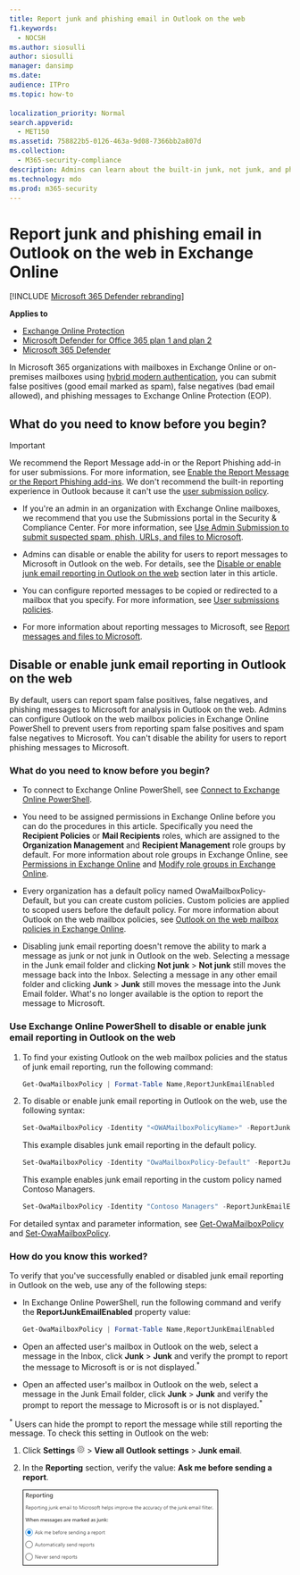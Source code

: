 ```yaml
---
title: Report junk and phishing email in Outlook on the web
f1.keywords: 
  - NOCSH
ms.author: siosulli
author: siosulli
manager: dansimp
ms.date: 
audience: ITPro
ms.topic: how-to

localization_priority: Normal
search.appverid: 
  - MET150
ms.assetid: 758822b5-0126-463a-9d08-7366bb2a807d
ms.collection: 
  - M365-security-compliance
description: Admins can learn about the built-in junk, not junk, and phishing email reporting options in Outlook on the web (Outlook Web App) in Exchange Online, and how to disable these reporting options for users.
ms.technology: mdo
ms.prod: m365-security
---
```


# Report junk and phishing email in Outlook on the web in Exchange Online

[!INCLUDE [Microsoft 365 Defender rebranding](../includes/microsoft-defender-for-office.md)]

**Applies to**
- [Exchange Online Protection](exchange-online-protection-overview.md)
- [Microsoft Defender for Office 365 plan 1 and plan 2](defender-for-office-365.md)
- [Microsoft 365 Defender](../defender/microsoft-365-defender.md)

In Microsoft 365 organizations with mailboxes in Exchange Online or on-premises mailboxes using [hybrid modern authentication](../../enterprise/hybrid-modern-auth-overview.md), you can submit false positives (good email marked as spam), false negatives (bad email allowed), and phishing messages to Exchange Online Protection (EOP).

## What do you need to know before you begin?

> [!IMPORTANT]
> We recommend the Report Message add-in or the Report Phishing add-in for user submissions. For more information, see [Enable the Report Message or the Report Phishing add-ins](./enable-the-report-message-add-in.md). We don't recommend the built-in reporting experience in Outlook because it can't use the [user submission policy](./user-submission.md).

- If you're an admin in an organization with Exchange Online mailboxes, we recommend that you use the Submissions portal in the Security & Compliance Center. For more information, see [Use Admin Submission to submit suspected spam, phish, URLs, and files to Microsoft](admin-submission.md).

- Admins can disable or enable the ability for users to report messages to Microsoft in Outlook on the web. For details, see the [Disable or enable junk email reporting in Outlook on the web](#disable-or-enable-junk-email-reporting-in-outlook-on-the-web) section later in this article.

- You can configure reported messages to be copied or redirected to a mailbox that you specify. For more information, see [User submissions policies](user-submission.md).

- For more information about reporting messages to Microsoft, see [Report messages and files to Microsoft](report-junk-email-messages-to-microsoft.md).

## Disable or enable junk email reporting in Outlook on the web

By default, users can report spam false positives, false negatives, and phishing messages to Microsoft for analysis in Outlook on the web. Admins can configure Outlook on the web mailbox policies in Exchange Online PowerShell to prevent users from reporting spam false positives and spam false negatives to Microsoft. You can't disable the ability for users to report phishing messages to Microsoft.

### What do you need to know before you begin?

- To connect to Exchange Online PowerShell, see [Connect to Exchange Online PowerShell](/powershell/exchange/connect-to-exchange-online-powershell).

- You need to be assigned permissions in Exchange Online before you can do the procedures in this article. Specifically you need the **Recipient Policies** or **Mail Recipients** roles, which are assigned to the **Organization Management** and **Recipient Management** role groups by default. For more information about role groups in Exchange Online, see [Permissions in Exchange Online](/exchange/permissions-exo/permissions-exo) and [Modify role groups in Exchange Online](/Exchange/permissions-exo/role-groups#modify-role-groups).

- Every organization has a default policy named OwaMailboxPolicy-Default, but you can create custom policies. Custom policies are applied to scoped users before the default policy. For more information about Outlook on the web mailbox policies, see [Outlook on the web mailbox policies in Exchange Online](/Exchange/clients-and-mobile-in-exchange-online/outlook-on-the-web/outlook-web-app-mailbox-policies).

- Disabling junk email reporting doesn't remove the ability to mark a message as junk or not junk in Outlook on the web. Selecting a message in the Junk email folder and clicking **Not junk** \> **Not junk** still moves the message back into the Inbox. Selecting a message in any other email folder and clicking **Junk** \> **Junk** still moves the message into the Junk Email folder. What's no longer available is the option to report the message to Microsoft.

### Use Exchange Online PowerShell to disable or enable junk email reporting in Outlook on the web

1. To find your existing Outlook on the web mailbox policies and the status of junk email reporting, run the following command:

   ```powershell
   Get-OwaMailboxPolicy | Format-Table Name,ReportJunkEmailEnabled
   ```

2. To disable or enable junk email reporting in Outlook on the web, use the following syntax:

   ```powershell
   Set-OwaMailboxPolicy -Identity "<OWAMailboxPolicyName>" -ReportJunkEmailEnabled <$true | $false>
   ```

   This example disables junk email reporting in the default policy.

   ```powershell
   Set-OwaMailboxPolicy -Identity "OwaMailboxPolicy-Default" -ReportJunkEmailEnabled $false
   ```

   This example enables junk email reporting in the custom policy named Contoso Managers.

   ```powershell
   Set-OwaMailboxPolicy -Identity "Contoso Managers" -ReportJunkEmailEnabled $true
   ```

For detailed syntax and parameter information, see [Get-OwaMailboxPolicy](/powershell/module/exchange/get-owamailboxpolicy) and [Set-OwaMailboxPolicy](/powershell/module/exchange/set-owamailboxpolicy).

### How do you know this worked?

To verify that you've successfully enabled or disabled junk email reporting in Outlook on the web, use any of the following steps:

- In Exchange Online PowerShell, run the following command and verify the **ReportJunkEmailEnabled** property value:

  ```powershell
  Get-OwaMailboxPolicy | Format-Table Name,ReportJunkEmailEnabled
  ```

- Open an affected user's mailbox in Outlook on the web, select a message in the Inbox, click **Junk** \> **Junk** and verify the prompt to report the message to Microsoft is or is not displayed.<sup>\*</sup>

- Open an affected user's mailbox in Outlook on the web, select a message in the Junk Email folder, click **Junk** \> **Junk** and verify the prompt to report the message to Microsoft is or is not displayed.<sup>\*</sup>

<sup>\*</sup> Users can hide the prompt to report the message while still reporting the message. To check this setting in Outlook on the web:

1. Click **Settings** ![Outlook on the web settings icon](../../media/owa-settings-icon.png) \> **View all Outlook settings** \> **Junk email**.
2. In the **Reporting** section, verify the value: **Ask me before sending a report**.

   ![Outlook on the web Junk Email Reporting settings](../../media/owa-junk-email-reporting-options.png)
